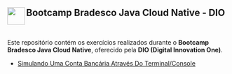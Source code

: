 <section style="display: flex; justify-content: flex-start; align-items: center;">
    <h1>
        <a href="https://www.dio.me/">
            <img align="left" width="40px" src="https://hermes.digitalinnovation.one/assets/diome/logo-minimized.png" >
        </a>
        <span>
            Bootcamp Bradesco Java Cloud Native - DIO</h1>
        </span>
    </h1>
</section>

Este repositório contém os exercícios realizados durante o **Bootcamp Bradesco Java Cloud Native**, oferecido pela **DIO (Digital Innovation One)**.

- [Simulando Uma Conta Bancária Através Do Terminal/Console](https://github.com/x86mota/DIO-JavaCloudNative/tree/main/BankAccount)
